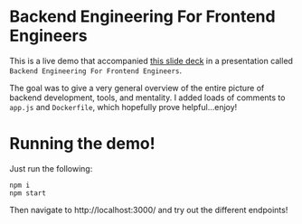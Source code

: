 # Backend Engineering For Frontend Engineers

This is a live demo that accompanied [this slide deck](https://www.canva.com/design/DAD5pVFil_A/sq7dH-8gDwDxqBkijymjqA/view)
in a presentation called `Backend Engineering For Frontend Engineers`.

The goal was to give a very general overview of the entire picture of backend development, tools, and mentality.
I added loads of comments to `app.js` and `Dockerfile`, which hopefully prove helpful...enjoy!

# Running the demo!

Just run the following:

```
npm i
npm start
```

Then navigate to http://localhost:3000/ and try out the different endpoints!
